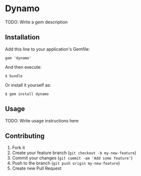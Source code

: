 # Dynamo

TODO: Write a gem description

## Installation

Add this line to your application's Gemfile:

    gem 'dynamo'

And then execute:

    $ bundle

Or install it yourself as:

    $ gem install dynamo

## Usage

TODO: Write usage instructions here

## Contributing

1. Fork it
2. Create your feature branch (`git checkout -b my-new-feature`)
3. Commit your changes (`git commit -am 'Add some feature'`)
4. Push to the branch (`git push origin my-new-feature`)
5. Create new Pull Request

